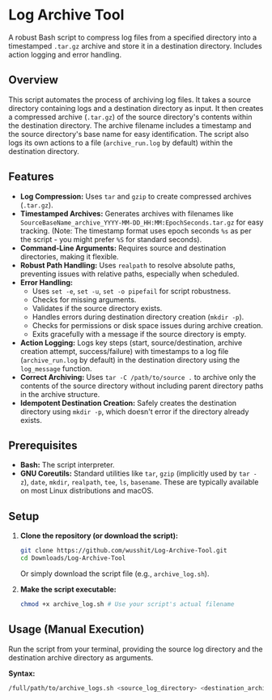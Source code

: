 # Log Archive Tool

A robust Bash script to compress log files from a specified directory into a timestamped `.tar.gz` archive and store it in a destination directory. Includes action logging and error handling.

## Overview

This script automates the process of archiving log files. It takes a source directory containing logs and a destination directory as input. It then creates a compressed archive (`.tar.gz`) of the source directory's contents within the destination directory. The archive filename includes a timestamp and the source directory's base name for easy identification. The script also logs its own actions to a file (`archive_run.log` by default) within the destination directory.

## Features

*   **Log Compression:** Uses `tar` and `gzip` to create compressed archives (`.tar.gz`).
*   **Timestamped Archives:** Generates archives with filenames like `SourceBaseName_archive_YYYY-MM-DD_HH:MM:EpochSeconds.tar.gz` for easy tracking. (Note: The timestamp format uses epoch seconds `%s` as per the script - you might prefer `%S` for standard seconds).
*   **Command-Line Arguments:** Requires source and destination directories, making it flexible.
*   **Robust Path Handling:** Uses `realpath` to resolve absolute paths, preventing issues with relative paths, especially when scheduled.
*   **Error Handling:**
    *   Uses `set -e`, `set -u`, `set -o pipefail` for script robustness.
    *   Checks for missing arguments.
    *   Validates if the source directory exists.
    *   Handles errors during destination directory creation (`mkdir -p`).
    *   Checks for permissions or disk space issues during archive creation.
    *   Exits gracefully with a message if the source directory is empty.
*   **Action Logging:** Logs key steps (start, source/destination, archive creation attempt, success/failure) with timestamps to a log file (`archive_run.log` by default) in the destination directory using the `log_message` function.
*   **Correct Archiving:** Uses `tar -C /path/to/source .` to archive only the contents of the source directory without including parent directory paths in the archive structure.
*   **Idempotent Destination Creation:** Safely creates the destination directory using `mkdir -p`, which doesn't error if the directory already exists.

## Prerequisites

*   **Bash:** The script interpreter.
*   **GNU Coreutils:** Standard utilities like `tar`, `gzip` (implicitly used by `tar -z`), `date`, `mkdir`, `realpath`, `tee`, `ls`, `basename`. These are typically available on most Linux distributions and macOS.

## Setup

1.  **Clone the repository (or download the script):**
    ```bash
    git clone https://github.com/wusshit/Log-Archive-Tool.git
    cd Downloads/Log-Archive-Tool
    ```
    Or simply download the script file (e.g., `archive_log.sh`).

2.  **Make the script executable:**
    ```bash
    chmod +x archive_log.sh # Use your script's actual filename
    ```

## Usage (Manual Execution)

Run the script from your terminal, providing the source log directory and the destination archive directory as arguments.

**Syntax:**

```bash
/full/path/to/archive_logs.sh <source_log_directory> <destination_archive_directory>
